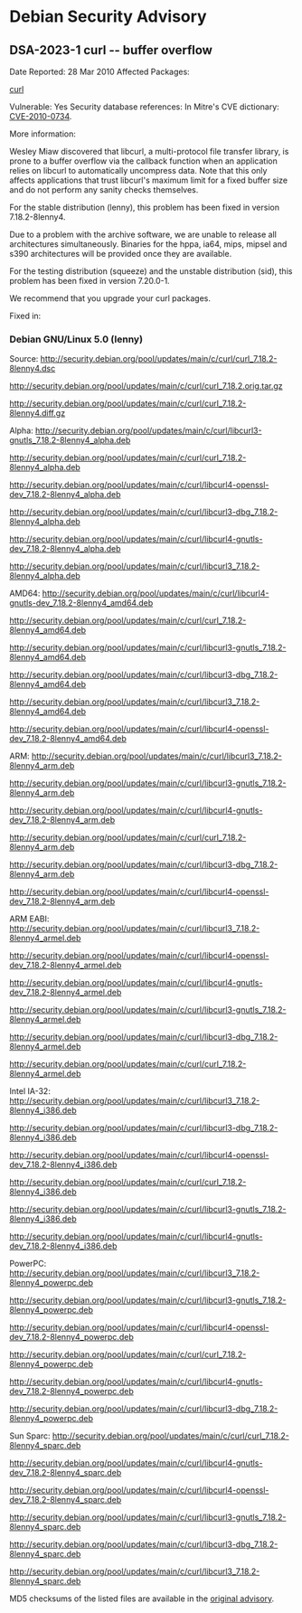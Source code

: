 
Debian Security Advisory
========================


DSA-2023-1 curl -- buffer overflow
----------------------------------



Date Reported:
28 Mar 2010
Affected Packages:

[curl](https://packages.debian.org/src:curl)

Vulnerable:
Yes
Security database references:
In Mitre's CVE dictionary: [CVE-2010-0734](https://security-tracker.debian.org/tracker/CVE-2010-0734).  

More information:

Wesley Miaw discovered that libcurl, a multi-protocol file transfer
library, is prone to a buffer overflow via the callback function when
an application relies on libcurl to automatically uncompress data. Note
that this only affects applications that trust libcurl's maximum limit
for a fixed buffer size and do not perform any sanity checks themselves.


For the stable distribution (lenny), this problem has been fixed in
version 7.18.2-8lenny4.


Due to a problem with the archive software, we are unable to release all
architectures simultaneously. Binaries for the hppa, ia64, mips, mipsel
and s390 architectures will be provided once they are available.


For the testing distribution (squeeze) and the unstable distribution
(sid), this problem has been fixed in version 7.20.0-1.


We recommend that you upgrade your curl packages.



Fixed in:

### Debian GNU/Linux 5.0 (lenny)



Source:
 <http://security.debian.org/pool/updates/main/c/curl/curl_7.18.2-8lenny4.dsc>  

<http://security.debian.org/pool/updates/main/c/curl/curl_7.18.2.orig.tar.gz>  

<http://security.debian.org/pool/updates/main/c/curl/curl_7.18.2-8lenny4.diff.gz>  

Alpha:
 <http://security.debian.org/pool/updates/main/c/curl/libcurl3-gnutls_7.18.2-8lenny4_alpha.deb>  

<http://security.debian.org/pool/updates/main/c/curl/curl_7.18.2-8lenny4_alpha.deb>  

<http://security.debian.org/pool/updates/main/c/curl/libcurl4-openssl-dev_7.18.2-8lenny4_alpha.deb>  

<http://security.debian.org/pool/updates/main/c/curl/libcurl3-dbg_7.18.2-8lenny4_alpha.deb>  

<http://security.debian.org/pool/updates/main/c/curl/libcurl4-gnutls-dev_7.18.2-8lenny4_alpha.deb>  

<http://security.debian.org/pool/updates/main/c/curl/libcurl3_7.18.2-8lenny4_alpha.deb>  

AMD64:
 <http://security.debian.org/pool/updates/main/c/curl/libcurl4-gnutls-dev_7.18.2-8lenny4_amd64.deb>  

<http://security.debian.org/pool/updates/main/c/curl/curl_7.18.2-8lenny4_amd64.deb>  

<http://security.debian.org/pool/updates/main/c/curl/libcurl3-gnutls_7.18.2-8lenny4_amd64.deb>  

<http://security.debian.org/pool/updates/main/c/curl/libcurl3-dbg_7.18.2-8lenny4_amd64.deb>  

<http://security.debian.org/pool/updates/main/c/curl/libcurl3_7.18.2-8lenny4_amd64.deb>  

<http://security.debian.org/pool/updates/main/c/curl/libcurl4-openssl-dev_7.18.2-8lenny4_amd64.deb>  

ARM:
 <http://security.debian.org/pool/updates/main/c/curl/libcurl3_7.18.2-8lenny4_arm.deb>  

<http://security.debian.org/pool/updates/main/c/curl/libcurl3-gnutls_7.18.2-8lenny4_arm.deb>  

<http://security.debian.org/pool/updates/main/c/curl/libcurl4-gnutls-dev_7.18.2-8lenny4_arm.deb>  

<http://security.debian.org/pool/updates/main/c/curl/curl_7.18.2-8lenny4_arm.deb>  

<http://security.debian.org/pool/updates/main/c/curl/libcurl3-dbg_7.18.2-8lenny4_arm.deb>  

<http://security.debian.org/pool/updates/main/c/curl/libcurl4-openssl-dev_7.18.2-8lenny4_arm.deb>  

ARM EABI:
 <http://security.debian.org/pool/updates/main/c/curl/libcurl3_7.18.2-8lenny4_armel.deb>  

<http://security.debian.org/pool/updates/main/c/curl/libcurl4-openssl-dev_7.18.2-8lenny4_armel.deb>  

<http://security.debian.org/pool/updates/main/c/curl/libcurl4-gnutls-dev_7.18.2-8lenny4_armel.deb>  

<http://security.debian.org/pool/updates/main/c/curl/libcurl3-gnutls_7.18.2-8lenny4_armel.deb>  

<http://security.debian.org/pool/updates/main/c/curl/libcurl3-dbg_7.18.2-8lenny4_armel.deb>  

<http://security.debian.org/pool/updates/main/c/curl/curl_7.18.2-8lenny4_armel.deb>  

Intel IA-32:
 <http://security.debian.org/pool/updates/main/c/curl/libcurl3_7.18.2-8lenny4_i386.deb>  

<http://security.debian.org/pool/updates/main/c/curl/libcurl3-dbg_7.18.2-8lenny4_i386.deb>  

<http://security.debian.org/pool/updates/main/c/curl/libcurl4-openssl-dev_7.18.2-8lenny4_i386.deb>  

<http://security.debian.org/pool/updates/main/c/curl/curl_7.18.2-8lenny4_i386.deb>  

<http://security.debian.org/pool/updates/main/c/curl/libcurl3-gnutls_7.18.2-8lenny4_i386.deb>  

<http://security.debian.org/pool/updates/main/c/curl/libcurl4-gnutls-dev_7.18.2-8lenny4_i386.deb>  

PowerPC:
 <http://security.debian.org/pool/updates/main/c/curl/libcurl3_7.18.2-8lenny4_powerpc.deb>  

<http://security.debian.org/pool/updates/main/c/curl/libcurl3-gnutls_7.18.2-8lenny4_powerpc.deb>  

<http://security.debian.org/pool/updates/main/c/curl/libcurl4-openssl-dev_7.18.2-8lenny4_powerpc.deb>  

<http://security.debian.org/pool/updates/main/c/curl/curl_7.18.2-8lenny4_powerpc.deb>  

<http://security.debian.org/pool/updates/main/c/curl/libcurl4-gnutls-dev_7.18.2-8lenny4_powerpc.deb>  

<http://security.debian.org/pool/updates/main/c/curl/libcurl3-dbg_7.18.2-8lenny4_powerpc.deb>  

Sun Sparc:
 <http://security.debian.org/pool/updates/main/c/curl/curl_7.18.2-8lenny4_sparc.deb>  

<http://security.debian.org/pool/updates/main/c/curl/libcurl4-gnutls-dev_7.18.2-8lenny4_sparc.deb>  

<http://security.debian.org/pool/updates/main/c/curl/libcurl4-openssl-dev_7.18.2-8lenny4_sparc.deb>  

<http://security.debian.org/pool/updates/main/c/curl/libcurl3-gnutls_7.18.2-8lenny4_sparc.deb>  

<http://security.debian.org/pool/updates/main/c/curl/libcurl3-dbg_7.18.2-8lenny4_sparc.deb>  

<http://security.debian.org/pool/updates/main/c/curl/libcurl3_7.18.2-8lenny4_sparc.deb>  


MD5 checksums of the listed files are available in the [original advisory](https://lists.debian.org/debian-security-announce/2010/msg00063.html).





